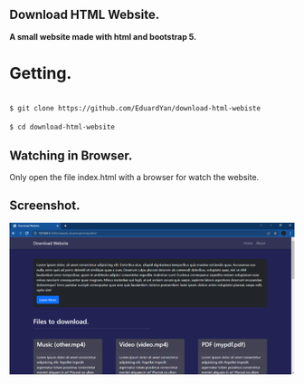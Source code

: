 ## Download HTML Website.

__A small website made with html and bootstrap 5.__


# Getting.

```bash

$ git clone https://github.com/EduardYan/download-html-webiste

$ cd download-html-website

```

## Watching in Browser.

Only open the file index.html with a browser for watch the website.

## Screenshot.
![screenshot](./docs/screenshot.png)